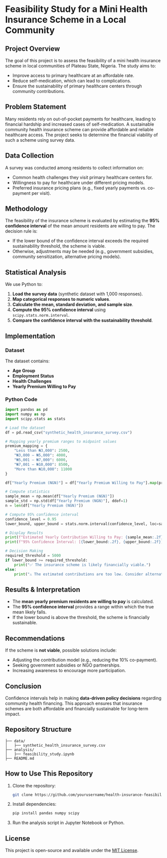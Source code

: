 # Feasibility Study for a Mini Health Insurance Scheme in a Local Community

## Project Overview
The goal of this project is to assess the feasibility of a mini health insurance scheme in local communities of Plateau State, Nigeria. The study aims to:

- Improve access to primary healthcare at an affordable rate.
- Reduce self-medication, which can lead to complications.
- Ensure the sustainability of primary healthcare centers through community contributions.

## Problem Statement
Many residents rely on out-of-pocket payments for healthcare, leading to financial hardship and increased cases of self-medication. A sustainable community health insurance scheme can provide affordable and reliable healthcare access. The project seeks to determine the financial viability of such a scheme using survey data.

## Data Collection
A survey was conducted among residents to collect information on:

- Common health challenges they visit primary healthcare centers for.
- Willingness to pay for healthcare under different pricing models.
- Preferred insurance pricing plans (e.g., fixed yearly payments vs. co-payment per visit).

## Methodology
The feasibility of the insurance scheme is evaluated by estimating the **95% confidence interval** of the mean amount residents are willing to pay. The decision rule is:

- If the lower bound of the confidence interval exceeds the required sustainability threshold, the scheme is viable.
- Otherwise, adjustments may be needed (e.g., government subsidies, community sensitization, alternative pricing models).

## Statistical Analysis
We use Python to:

1. **Load the survey data** (synthetic dataset with 1,000 responses).
2. **Map categorical responses to numeric values**.
3. **Calculate the mean, standard deviation, and sample size**.
4. **Compute the 95% confidence interval** using `scipy.stats.norm.interval`.
5. **Compare the confidence interval with the sustainability threshold**.

## Implementation
### Dataset
The dataset contains:

- **Age Group**
- **Employment Status**
- **Health Challenges**
- **Yearly Premium Willing to Pay**

### Python Code
```python
import pandas as pd
import numpy as np
import scipy.stats as stats

# Load the dataset
df = pd.read_csv("synthetic_health_insurance_survey.csv")

# Mapping yearly premium ranges to midpoint values
premium_mapping = {
    "Less than ₦3,000": 2500,
    "₦3,000 – ₦5,000": 4000,
    "₦5,001 – ₦7,000": 6000,
    "₦7,001 – ₦10,000": 8500,
    "More than ₦10,000": 11000
}

df["Yearly Premium (NGN)"] = df["Yearly Premium Willing to Pay"].map(premium_mapping)

# Compute statistics
sample_mean = np.mean(df["Yearly Premium (NGN)"])
sample_std = np.std(df["Yearly Premium (NGN)"], ddof=1)
n = len(df["Yearly Premium (NGN)"])

# Compute 95% confidence interval
confidence_level = 0.95
lower_bound, upper_bound = stats.norm.interval(confidence_level, loc=sample_mean, scale=sample_std / np.sqrt(n))

# Display Results
print(f"Estimated Yearly Contribution Willing to Pay: {sample_mean:.2f} NGN")
print(f"95% Confidence Interval: [{lower_bound:.2f}, {upper_bound:.2f}] NGN")

# Decision Making
required_threshold = 5000
if lower_bound >= required_threshold:
    print("✅ The insurance scheme is likely financially viable.")
else:
    print("⚠️ The estimated contributions are too low. Consider alternative funding.")
```

## Results & Interpretation
- The **mean yearly premium residents are willing to pay** is calculated.
- The **95% confidence interval** provides a range within which the true mean likely falls.
- If the lower bound is above the threshold, the scheme is financially sustainable.

## Recommendations
If the scheme is **not viable**, possible solutions include:
- Adjusting the contribution model (e.g., reducing the 10% co-payment).
- Seeking government subsidies or NGO partnerships.
- Increasing awareness to encourage more participation.

## Conclusion
Confidence intervals help in making **data-driven policy decisions** regarding community health financing. This approach ensures that insurance schemes are both affordable and financially sustainable for long-term impact.

## Repository Structure
```
├── data/
│   ├── synthetic_health_insurance_survey.csv
├── analysis/
│   ├── feasibility_study.ipynb
├── README.md
```

## How to Use This Repository
1. Clone the repository:  
   ```bash
   git clone https://github.com/yourusername/health-insurance-feasibility.git
   ```
2. Install dependencies:  
   ```bash
   pip install pandas numpy scipy
   ```
3. Run the analysis script in Jupyter Notebook or Python.

## License
This project is open-source and available under the [MIT License](LICENSE).
